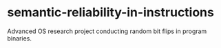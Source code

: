# semantic-reliability-in-instructions
Advanced OS research project conducting random bit flips in program binaries. 
